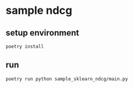 # sample ndcg

## setup environment

```shell
poetry install
```

## run

```shell
poetry run python sample_sklearn_ndcg/main.py
```
